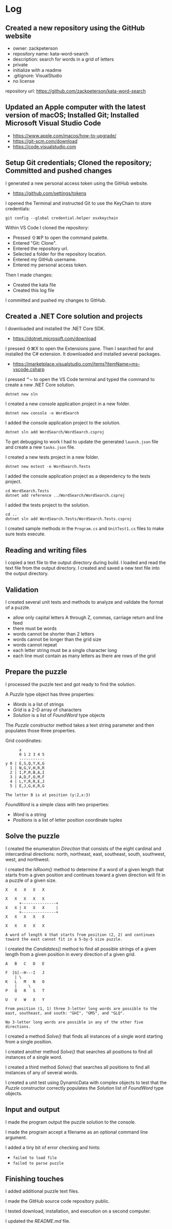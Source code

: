 # Log

## Created a new repository using the GitHub website

 * owner: zackpeterson
 * repository name: kata-word-search
 * description: search for words in a grid of letters
 * private
 * initialize with a readme
 * .gitignore: VisualStudio
 * no license

repository url: https://github.com/zackpeterson/kata-word-search

## Updated an Apple computer with the latest version of macOS; Installed Git; Installed Microsoft Visual Studio Code

 * https://www.apple.com/macos/how-to-upgrade/
 * https://git-scm.com/download
 * https://code.visualstudio.com

## Setup Git credentials; Cloned the repository; Committed and pushed changes

I generated a new personal access token using the GitHub website.

 * https://github.com/settings/tokens

I opened the Terminal and instructed Git to use the KeyChain to store credentials:

    git config --global credential.helper osxkeychain

Within VS Code I cloned the repository:

 * Pressed ⇧⌘P to open the command palette.
 * Entered "Git: Clone".
 * Entered the repository url.
 * Selected a folder for the repository location.
 * Entered my GitHub username.
 * Entered my personal access token.

Then I made changes:

 * Created the kata file
 * Created this log file

I committed and pushed my changes to GitHub.

## Created a .NET Core solution and projects

I downloaded and installed the .NET Core SDK.

 * https://dotnet.microsoft.com/download

I pressed ⇧⌘X to open the Extensions pane. Then I searched for and installed the C# extension. It downloaded and installed several packages.

 * https://marketplace.visualstudio.com/items?itemName=ms-vscode.csharp

I pressed ⌃~ to open the VS Code terminal and typed the command to create a new .NET Core solution.

    dotnet new sln

I created a new console application project in a new folder.

    dotnet new console -o WordSearch

I added the console application project to the solution.

    dotnet sln add WordSearch/WordSearch.csproj

To get debugging to work I had to update the generated `launch.json` file and create a new `tasks.json` file.

I created a new tests project in a new folder.

    dotnet new mstest -o WordSearch.Tests

I added the console application project as a dependency to the tests project.

    cd WordSearch.Tests
    dotnet add reference ../WordSearch/WordSearch.csproj

I added the tests project to the solution.

    cd ..
    dotnet sln add WordSearch.Tests/WordSearch.Tests.csproj

I created sample methods in the `Program.cs` and `UnitTest1.cs` files to make sure tests execute.

## Reading and writing files

I copied a text file to the output directory during build. I loaded and read the text file from the output directory. I created and saved a new text file into the output directory.

## Validation

I created several unit tests and methods to analyze and validate the format of a puzzle.

 * allow only capital letters A through Z, commas, carriage return and line feed
 * there must be words
 * words cannot be shorter than 2 letters
 * words cannot be longer than the grid size
 * words cannot repeat
 * each letter string must be a single character long
 * each line must contain as many letters as there are rows of the grid

## Prepare the puzzle

I processed the puzzle text and got ready to find the solution.

A *Puzzle* type object has three properties:

 * *Words* is a list of strings
 * *Grid* is a 2-D array of characters
 * *Solution* is a list of *FoundWord* type objects

The *Puzzle* constructor method takes a text string parameter and then populates those three properties.

Grid coordinates:

          x
          0 1 2 3 4 5
          -----------
    y 0 | E,S,Q,Y,K,G
      1 | N,G,V,H,R,R
      2 | I,P,R,B,A,I
      3 | A,D,F,O,M,F
      4 | L,Y,R,R,E,J
      5 | E,J,G,K,R,G

    The letter B is at position (y:2,x:3)

 *FoundWord* is a simple class with two properties:
  
 * *Word* is a string
 * *Positions* is a list of letter position coordinate tuples

 ## Solve the puzzle

 I created the enumeration *Direction* that consists of the eight cardinal and intercardinal directions: north, northeast, east, southeast, south, southwest, west, and northwest.

 I created the *IsRoom()* method to determine if a word of a given length that starts from a given position and continues toward a given direction will fit in a puzzle of a given size.

    X   X   X   X   X

    X   X   X   X   X
          +---------------+
    X   X | X   X   X     |
          +---------------+
    X   X   X   X   X

    X   X   X   X   X

    A word of length 4 that starts from position (2, 2) and continues toward the east cannot fit in a 5-by-5 size puzzle.

I created the *Candidates()* method to find all possible strings of a given length from a given position in every direction of a given grid.

    A   B   C   D   E
    
    F  [G]--H---I   J
        | \ 
    K   L   M   N   O
        |     \
    P   Q   R   S   T
         
    U   V   W   X   Y

    From position (1, 1) three 3-letter long words are possible to the east, southeast, and south: "GHI", "GMS", and "GLQ".

    No 3-letter long words are possible in any of the other five directions.

I created a method *Solve()* that finds all instances of a single word starting from a single position.

I created another method *Solve()* that searches all positions to find all instances of a single word.

I created a third method *Solve()* that searches all positions to find all instances of any of several words.

I created a unit test using DynamicData with complex objects to test that the *Puzzle* constructor correctly populates the *Solution* list of *FoundWord* type objects.

## Input and output

I made the program output the puzzle solution to the console.

I made the program accept a filename as an optional command line argument.

I added a tiny bit of error checking and hints:
 * `failed to load file`
 * `failed to parse puzzle`

## Finishing touches

I added additional puzzle text files.

I made the GitHub source code repository public.

I tested download, installation, and execution on a second computer.

I updated the *README.md* file.